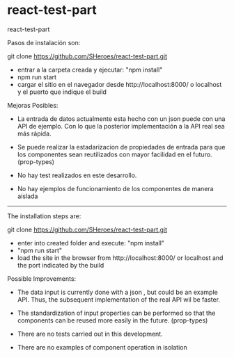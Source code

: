 # react-test-part
react-test-part

Pasos de instalación son:

git clone https://github.com/SHeroes/react-test-part.git
- entrar a la carpeta creada y ejecutar: "npm install" 
- npm run start
- cargar el sitio en el navegador desde http://localhost:8000/  o localhost y el puerto que indique el build

Mejoras Posibles:

- La entrada de datos actualmente esta hecho con un json puede con una API de ejemplo. Con lo que la posterior implementación a la API real sea más rápida. 

- Se puede realizar la estadarizacion de propiedades de entrada para que los componentes sean reutilizados con mayor facilidad en el futuro. (prop-types)

- No hay test realizados en este desarrollo.

- No hay ejemplos de funcionamiento de los componentes de manera aislada

------------------------------------------------------------------------------------------------------------------------------------------------


The installation steps are:

git clone https://github.com/SHeroes/react-test-part.git
- enter into created folder and execute: "npm install"
- "npm run start"
- load the site in the browser from http://localhost:8000/ or localhost and the port indicated by the build

Possible Improvements:

- The data input is currently done with a json , but could be an example API. Thus, the subsequent implementation of the real API wil be faster.

- The standardization of input properties can be performed so that the components can be reused more easily in the future. (prop-types)

- There are no tests carried out in this development.

- There are no examples of component operation in isolation